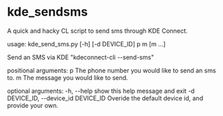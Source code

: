 # kde_sendsms
A quick and hacky CL script to send sms through KDE Connect.

usage: kde_send_sms.py [-h] [-d DEVICE_ID] p m [m ...]

Send an SMS via KDE "kdeconnect-cli --send-sms"

positional arguments:
  p                     The phone number you would like to send an sms to.
  m                     The message you would like to send.

optional arguments:
  -h, --help            show this help message and exit
  -d DEVICE_ID, --device_id DEVICE_ID
                        Overide the default device id, and provide your own.
